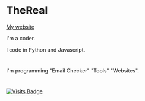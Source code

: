 



# TheReal #

[My website](https://therealoneguy.cf)

I'm a coder.

I code in Python and Javascript.

#  #

I'm programming "Email Checker" "Tools" "Websites".

# #

[![Visits Badge](https://badges.pufler.dev/visits/TheRealOneGuy/git-badges)](https://badges.pufler.dev)




